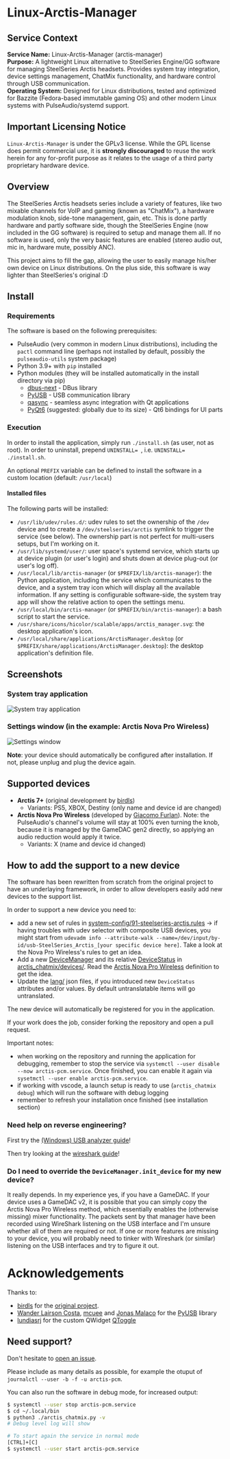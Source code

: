 # Linux-Arctis-Manager

## Service Context

**Service Name:** Linux-Arctis-Manager (arctis-manager)  
**Purpose:** A lightweight Linux alternative to SteelSeries Engine/GG software for managing SteelSeries Arctis headsets. Provides system tray integration, device settings management, ChatMix functionality, and hardware control through USB communication.  
**Operating System:** Designed for Linux distributions, tested and optimized for Bazzite (Fedora-based immutable gaming OS) and other modern Linux systems with PulseAudio/systemd support.

## Important Licensing Notice

`Linux-Arctis-Manager` is under the GPLv3 license. While the GPL license does permit commercial use, it is **strongly discouraged** to reuse the work herein for any for-profit purpose as it relates to the usage of a third party proprietary hardware device.


## Overview

The SteelSeries Arctis headsets series include a variety of features, like two mixable channels for VoIP and gaming (known as "ChatMix"), a hardware modulation knob, side-tone management, gain, etc. This is done partly hardware and partly software side, though the SteelSeries Engine (now included in the GG software) is required to setup and manage them all. If no software is used, only the very basic features are enabled (stereo audio out, mic in, hardware mute, possibly ANC).

This project aims to fill the gap, allowing the user to easily manage his/her own device on Linux distributions. On the plus side, this software is way lighter than SteelSeries's original :D

## Install

### Requirements

The software is based on the following prerequisites:

- PulseAudio (very common in modern Linux distributions), including the `pactl` command line (perhaps not installed by default, possibly the `pulseaudio-utils` system package)
- Python 3.9+ with `pip` installed
- Python modules (they will be installed automatically in the install directory via pip)
  - [dbus-next](https://github.com/altdesktop/python-dbus-next) - DBus library
  - [PyUSB](https://pyusb.github.io/pyusb/) - USB communication library
  - [qasync](https://github.com/CabbageDevelopment/qasync) - seamless async integration with Qt applications
  - [PyQt6](https://www.riverbankcomputing.com/software/pyqt/) (suggested: globally due to its size) - Qt6 bindings for UI parts

### Execution

In order to install the application, simply run `./install.sh` (as user, not as root). In order to uninstall, prepend `UNINSTALL= `, i.e. `UNINSTALL= ./install.sh`.

An optional `PREFIX` variable can be defined to install the software in a custom location (default: `/usr/local`)

#### Installed files

The following parts will be installed:
- `/usr/lib/udev/rules.d/`: udev rules to set the ownership of the `/dev` device and to create a `/dev/steelseries/arctis` symlink to trigger the service (see below). The ownership part is not perfect for multi-users setups, but I'm working on it.
- `/usr/lib/systemd/user/`: user space's systemd service, which starts up at device plugin (or user's login) and shuts down at device plug-out (or user's log off).
- `/usr/local/lib/arctis-manager` (or `$PREFIX/lib/arctis-manager`): the Python application, including the service which communicates to the device, and a system tray icon which will display all the available information. If any setting is configurable software-side, the system tray app will show the relative action to open the settings menu.
- `/usr/local/bin/arctis-manager` (or `$PREFIX/bin/arctis-manager`): a bash script to start the service.
- `/usr/share/icons/hicolor/scalable/apps/arctis_manager.svg`: the desktop application's icon.
- `/usr/local/share/applications/ArctisManager.desktop` (or `$PREFIX/share/applications/ArctisManager.desktop`): the desktop application's definition file.

## Screenshots

### System tray application
![System tray application](docs/img/system_tray_app.png)

### Settings window (in the example: Arctis Nova Pro Wireless)
![Settings window](docs/img/settings_window.png)


**Note**: your device should automatically be configured after installation. If not, please unplug and plug the device again.

## Supported devices

- **Arctis 7+** (original development by [birdls](https://github.com/birdybirdonline))
  - Variants: PS5, XBOX, Destiny (only name and device id are changed)
- **Arctis Nova Pro Wireless** (developed by [Giacomo Furlan](https://github.com/elegos)). Note: the PulseAudio's channel's volume will stay at 100% even turning the knob, because it is managed by the GameDAC gen2 directly, so applying an audio reduction would apply it twice.
  - Variants: X (name and device id changed)

## How to add the support to a new device

The software has been rewritten from scratch from the original project to have an underlaying framework, in order to allow developers easily add new devices to the support list.

In order to support a new device you need to:

- add a new set of rules in [system-config/91-steelseries-arctis.rules](system-config/91-steelseries-arctis.rules) -> if having troubles with udev selector with composite USB devices, you might start from `udevadm info --attribute-walk --name=/dev/input/by-id/usb-SteelSeries_Arctis_[your specific device here]`. Take a look at the Nova Pro Wireless's rules to get an idea.
- Add a new [DeviceManager](arctis_chatmix/device_manager/device_manager.py) and its relative [DeviceStatus](arctis_chatmix/device_manager/device_status.py) in [arctis_chatmix/devices/](arctis_chatmix/devices/). Read the [Arctis Nova Pro Wireless](arctis_chatmix/devices/device_arctis_nova_pro_wireless.py) definition to get the idea.
- Update the [lang/](lang/) json files, if you introduced new `DeviceStatus` attributes and/or values. By default untranslatable items will go untranslated.

The new device will automatically be registered for you in the application.

If your work does the job, consider forking the repository and open a pull request.

Important notes:

- when working on the repository and running the application for debugging, remember to stop the service via `systemctl --user disable --now arctis-pcm.service`. Once finished, you can enable it again via `sysetmctl --user enable arctis-pcm.service`.
- if working with vscode, a launch setup is ready to use (`arctis_chatmix debug`) which will run the software with debug logging
- remember to refresh your installation once finished (see installation section)


### Need help on reverse engineering?

First try the [(Windows) USB analyzer guide](docs/USB_ANALYZER.md)!

Then try looking at the [wireshark guide](docs/WIRESHARK.md)!

### Do I need to override the `DeviceManager.init_device` for my new device?

It really depends. In my experience yes, if you have a GameDAC. If your device uses a GameDAC v2, it is possible that you can simply copy the Arctis Nova Pro Wireless method, which essentially enables the (otherwise missing) mixer functionality. The packets sent by that manager have been recorded using WireShark listening on the USB interface and I'm unsure whether all of them are required or not. If one or more features are missing to your device, you will probably need to tinker with Wireshark (or similar) listening on the USB interfaces and try to figure it out.

# Acknowledgements

Thanks to:
- [birdls](https://github.com/birdybirdonline/) for the [original project](https://github.com/birdybirdonline/Linux-Arctis-7-Plus-ChatMix).
- [Wander Lairson Costa](https://github.com/walac), [mcuee](https://github.com/mcuee) and [Jonas Malaco](https://github.com/jonasmalacofilho) for the [PyUSB](https://github.com/pyusb/pyusb) library
- [lundiasrj](https://github.com/luandiasrj/) for the custom QWidget [QToggle](https://github.com/luandiasrj/QToggle_-_Advanced_QCheckbox_for_PyQT6)

## Need support?

Don't hesitate to [open an issue](https://github.com/elegos/Linux-Arctis-ChatMix/issues).

Please include as many details as possible, for example the otuput of `journalctl --user -b -f -u arctis-pcm`.

You can also run the software in debug mode, for increased output:

```bash
$ systemctl --user stop arctis-pcm.service
$ cd ~/.local/bin
$ python3 ./arctis_chatmix.py -v
# Debug level log will show

# To start again the service in normal mode
[CTRL]+[C]
$ systemctl --user start arctis-pcm.service
```

